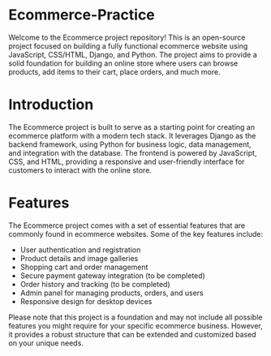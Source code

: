 # Ecommerce-Practice
Welcome to the Ecommerce project repository! 
This is an open-source project focused on building a fully functional ecommerce website using JavaScript, CSS/HTML, Django, and Python. 
The project aims to provide a solid foundation for building an online store where users can browse products, add items to their cart, place orders, and much more.

# Introduction
The Ecommerce project is built to serve as a starting point for creating an ecommerce platform with a modern tech stack. 
It leverages Django as the backend framework, using Python for business logic, data management, and integration with the database. 
The frontend is powered by JavaScript, CSS, and HTML, providing a responsive and user-friendly interface for customers to interact with the online store.

# Features
The Ecommerce project comes with a set of essential features that are commonly found in ecommerce websites. Some of the key features include:

- User authentication and registration
- Product details and image galleries
- Shopping cart and order management
- Secure payment gateway integration (to be completed)
- Order history and tracking (to be completed)
- Admin panel for managing products, orders, and users
- Responsive design for desktop devices

Please note that this project is a foundation and may not include all possible features you might require for your specific ecommerce business. 
However, it provides a robust structure that can be extended and customized based on your unique needs.



